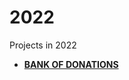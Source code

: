 # 2022
Projects in 2022
- [**BANK OF DONATIONS**](https://github.com/my-crypto-datascience-portfolio/my_crypto_donations_bank_solana/)
